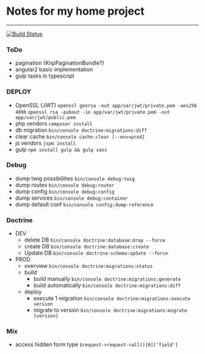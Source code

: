 # Notes for my home project
---
[![Build Status](https://travis-ci.com/barraSargtlin/vpit.svg?token=uX8iz9gHcJk5sGqwqgvR&branch=master)](https://travis-ci.com/barraSargtlin/vpit)

### ToDo
* pagination (KnpPaginationBundle?)
* angular2 basic implementation
* gulp tasks in typescript

### DEPLOY
* OpenSSL (JWT)             `openssl genrsa -out app/var/jwt/private.pem -aes256 4096`
                            `openssl rsa -pubout -in app/var/jwt/private.pem -out app/var/jwt/public.pem`
* php vendors               `composer install`
* db migration              `bin/console doctrine:migrations:diff`
* clear cache               `bin/console cache:clear [--env=prod]`
* js vendors                `jspm install`
* gulp                      `npm install gulp && gulp sass`


### Debug
* dump twig possibilities   `bin/console debug:twig`   
* dump routes               `bin/console debug:router`
* dump config	            `bin/console debug:config`
* dump services	            `bin/console debug:container`
* dump default conf         `bin/console config:dump-reference`


### Doctrine
* DEV
  * delete DB               `bin/console doctrine:database:drop --force`
  * create DB               `bin/console doctrine:database:create`
  * Update DB               `bin/console doctrine:schema:update --force`
* PROD
  * overview                `bin/console doctrine:migrations:status`
  * build 
    * build manually        `bin/console doctrine:migrations:generate`
    * build automatically   `bin/console doctrine:migrations:diff`
  * deploy
    * execute 1 migration   `bin/console doctrine:migrations:execute version`
    * migrate to version    `bin/console doctrine:migrations:migrate [version]`

### Mix
* access hidden form type   `$request->request->all()[0]['field']`
